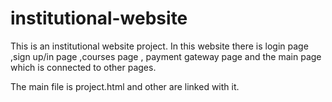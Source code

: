 # institutional-website 
 
 This is an institutional website project.
 In this website there is  login page ,sign up/in page ,courses page , payment gateway page and the main page which is connected to other pages.
 
 
 The main file is project.html and other are linked with it.
